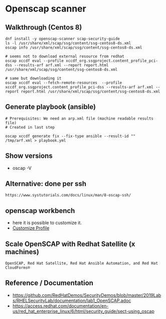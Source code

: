 # Openscap scanner 

## Walkthrough (Centos 8)

```
dnf install -y openscap-scanner scap-security-guide 
ls -l /usr/share/xml/scap/ssg/content/ssg-centos8-ds.xml
oscap info /usr/share/xml/scap/ssg/content/ssg-centos8-ds.xml

# seems not to download external resource from redhat 
oscap xccdf eval --profile xccdf_org.ssgproject.content_profile_pci-dss --results-arf arf.xml --report report.html /usr/share/xml/scap/ssg/content/ssg-centos8-ds.xml  

# same but downloading it 
oscap xccdf eval --fetch-remote-resources  --profile xccdf_org.ssgproject.content_profile_pci-dss --results-arf arf.xml --report report.html /usr/share/xml/scap/ssg/content/ssg-centos8-ds.xml 

```

## Generate playbook (ansible) 

```
# Prerequisites: We need an arp.xml file (machine readable results file) 
# Created in last step 

oscap xccdf generate fix --fix-type ansible --result-id "" /tmp/arf.xml > playbook.yml

```

## Show versions 

  * oscap -V



## Alternative: done per ssh 

```
https://www.systutorials.com/docs/linux/man/8-oscap-ssh/

```

## openscap workbench  

  * here it is possible to customize it. 
  * [Customize Profile](http://static.open-scap.org/scap-workbench-1.1/#_customize_the_selected_profile_optional)

## Scale OpenSCAP with Redhat Satellite (x machines) 

```
OpenSCAP, Red Hat Satellite, Red Hat Ansible Automation, and Red Hat CloudForms®

```


## Reference / Documentation 

  * https://github.com/RedHatDemos/SecurityDemos/blob/master/2019Labs/RHELSecurityLab/documentation/lab1_OpenSCAP.adoc
  * https://access.redhat.com/documentation/en-us/red_hat_enterprise_linux/6/html/security_guide/sect-using_oscap

